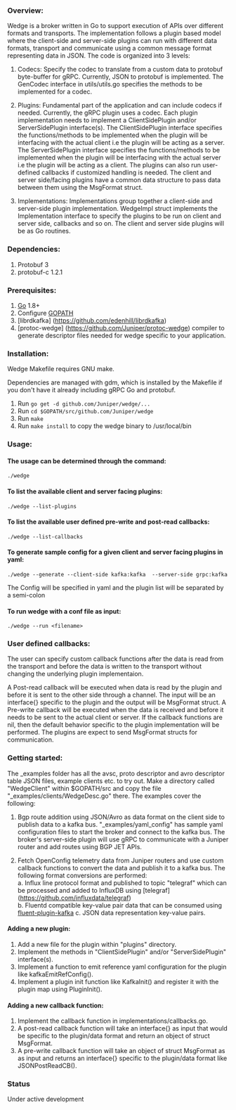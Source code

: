 ### Overview:
Wedge is a broker written in Go to support execution of APIs over different
formats and transports. The implementation follows a plugin based model where
the client-side and server-side plugins can run with different data formats,
transport and communicate using a common message format representing data in
JSON. The code is organized into 3 levels:

1. Codecs: Specify the codec to translate from a custom data to protobuf
   byte-buffer for gRPC. Currently, JSON to protobuf is implemented. The
   GenCodec interface in utils/utils.go specifies the methods to be implemented
   for a codec.

2. Plugins: Fundamental part of the application and can include
   codecs if needed. Currently, the gRPC plugin uses a codec. Each plugin
   implementation needs to implement a ClientSidePlugin and/or ServerSidePlugin
   interface(s).
   The ClientSidePlugin interface specifies the functions/methods
   to be implemented when the plugin will be interfacing with the actual client
   i.e the plugin will be acting as a server.
   The ServerSidePlugin interface specifies the functions/methods
   to be implemented when the plugin will be interfacing with the actual server
   i.e the plugin will be acting as a client. The plugins can also run
   user-defined callbacks if customized handling is needed. The client and
   server side/facing plugins have a common data structure to pass data between
   them using the MsgFormat struct.

3. Implementations: Implementations group together a client-side and server-side
   plugin implementation. WedgeImpl struct implements the Implementation
   interface to specify the plugins to be run on client and server side,
   callbacks and so on. The client and server side plugins will be as Go routines.

### Dependencies:
1. Protobuf 3
2. protobuf-c 1.2.1

### Prerequisites:
1. [Go](https://golang.org/doc/install) 1.8+
2. Configure [GOPATH](https://golang.org/doc/code.html#GOPATH)
3. [librdkafka] (https://github.com/edenhill/librdkafka)
4. [protoc-wedge] (https://github.com/Juniper/protoc-wedge) compiler
   to generate descriptor files needed for wedge specific to your application. 

### Installation:
Wedge Makefile requires GNU make.

Dependencies are managed with gdm, which is installed by the Makefile if you
don't have it already including gRPC Go and protobuf.
1. Run `go get -d github.com/Juniper/wedge/...`
2. Run `cd $GOPATH/src/github.com/Juniper/wedge`
3. Run `make`
4. Run `make install` to copy the wedge binary to /usr/local/bin

### Usage:
#### The usage can be determined through the command:

```
./wedge
```

#### To list the available client and server facing plugins:

```
./wedge --list-plugins
```

#### To list the available user defined pre-write and post-read callbacks:

```
./wedge --list-callbacks
```
  
#### To generate sample config for a given client and server facing plugins in yaml:

```
./wedge --generate --client-side kafka:kafka  --server-side grpc:kafka
```

The Config will be specified in yaml and the plugin list will be separated by
a semi-colon

#### To run wedge with a conf file as input:

```
./wedge --run <filename>
```

### User defined callbacks:
The user can specify custom callback functions after the data is read from the
transport and before the data is written to the transport without changing the
underlying plugin implementaion.

A Post-read callback will be executed when data is read by the plugin and before 
it is sent to the other side through a channel. The input will be an interface{}
specific to the plugin and the output will be MsgFormat struct.
A Pre-write callback will be executed when the data is received and before it
needs to be sent to the actual client or server. 
If the callback functions are nil, then the default behavior specific to the
plugin implementation will be performed. The plugins are expect to send MsgFormat
structs for communication. 

### Getting started:
The _examples folder has all the avsc, proto descriptor and avro descriptor
table JSON files, example clients etc. to try out. Make a directory called
"WedgeClient" within $GOPATH/src and copy the file "_examples/clients/WedgeDesc.go"
there.
The examples cover the following:
1. Bgp route addition using JSON/Avro as data format on the client side to
   publish data to a kafka bus. "_examples/yaml_config" has sample yaml
   configuration files to start the broker and connect to the kafka bus.
   The broker's server-side plugin will use gRPC to communicate with a Juniper
   router and add routes using BGP JET APIs.

2. Fetch OpenConfig telemetry data from Juniper routers and use custom callback
   functions to convert the data and publish it to a kafka bus. The following
   format conversions are performed:<br/>
   a. Influx line protocol format and published to topic "telegraf" which can be
      processed and added to InfluxDB using [telegraf] (https://github.com/influxdata/telegraf)<br/>
   b. Fluentd compatible key-value pair data that can be consumed using
      [fluent-plugin-kafka](https://github.com/fluent/fluent-plugin-kafka)
   c. JSON data representation key-value pairs.    

#### Adding a new plugin:
1. Add a new file for the plugin within "plugins" directory.
2. Implement the methods in "ClientSidePlugin" and/or "ServerSidePlugin"
   interface(s).
3. Implement a function to emit reference yaml configuration for the plugin
   like kafkaEmitRefConfig().
4. Implement a plugin init function like KafkaInit() and register it with the
   plugin map using PluginInit().

#### Adding a new callback function:
1. Implement the callback function in implementations/callbacks.go.
2. A post-read callback function will take an interface{} as input that would
   be specific to the plugin/data format and return an object of struct MsgFormat. 
3. A pre-write callback function will take an object of struct MsgFormat as
   as input and returns an interface{} specific to the plugin/data format like
   JSONPostReadCB().

### Status
Under active development


